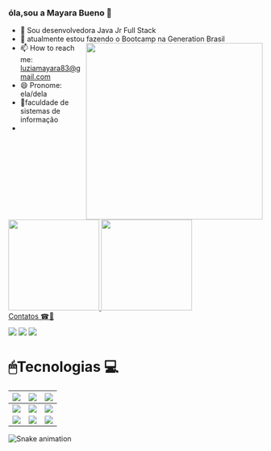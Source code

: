 ###  óla,sou a Mayara Bueno 👋



- 🔭 Sou desenvolvedora Java Jr Full Stack
- 🌱 atualmente estou fazendo o Bootcamp na Generation Brasil         <img align='right' src="https://media.giphy.com/media/Swytr5ngUDfDwtXKOz/giphy.gif" width="350">
- 📫 How to reach me: luziamayara83@gmail.com
- 😄 Pronome: ela/dela
- 🧠faculdade de sistemas de  informação
- 



  <div>
  <a href="https://github.com/Mayaralbueno">
  <img height = "180em" src = "https://github-readme-stats.vercel.app/api?username=Mayaralbueno&show_icons=true&theme=dark&include_all_commits=true&count_private=true" />   
  <img height = "180em" src = "https://github-readme-stats.vercel.app/api/top-langs/?username=Mayaralbueno&layout=compact&langs_count=7&theme=dark" />
</div
    
 
 
 #  Contatos ☎📌  
 
    
<a href="https://instagram.com/mayara.s.bueno" target="_blank"><img src="https://img.shields.io/badge/-Instagram-%23E4405F?style=for-the-badge&logo=instagram&logoColor=white" target="_blank"></a>
  <a href = "luziamayara83@gmail.com"><img src="https://img.shields.io/badge/-Gmail-%23333?style=for-the-badge&logo=gmail&logoColor=white" target="_blank"></a>
  <a href="https://www.linkedin.com/in/mayara-bueno-b9bb55212" target="_blank"><img src="https://img.shields.io/badge/-LinkedIn-%230077B5?style=for-the-badge&logo=linkedin&logoColor=white" target="_blank"></a> 
  
    
#  🖱Tecnologias 💻
  
  
  | <img src="https://img.shields.io/badge/HTML5-orange?style=for-the-badge&logo=html5&logoColor=white"> | <img src="https://img.shields.io/badge/CSS3-blue?style=for-the-badge&logo=css3&logoColor=white"> | <img src="https://img.shields.io/badge/JavaScript-323330?style=for-the-badge&logo=javascript&logoColor=F7DF1E"> |
| :----------------------------------------------------------: | :----------------------------------------------------------: | :----------------------------------------------------------: |
| <img src="https://img.shields.io/badge/Angular-DD0031?style=for-the-badge&logo=angular&logoColor=white"> | <img src="https://img.shields.io/badge/Java-purple?style=for-the-badge&logo=java&logoColor=white"> | <img src="https://img.shields.io/badge/MySQL-00000F?style=for-the-badge&logo=mysql&logoColor=white"> |
| <img src="https://img.shields.io/badge/Spring_Boot-F2F4F9?style=for-the-badge&logo=spring-boot"> | <img src="https://img.shields.io/badge/Docker-gold?style=for-the-badge&logo=docker&logoColor=black"> | <img src="https://img.shields.io/badge/Git-008000?style=for-the-badge&logo=git&logoColor=white"> |


  
  
  
  
  
  ![Snake animation](https://github.com/codethi/codethi/blob/output/github-contribution-grid-snake.svg)
</div>











